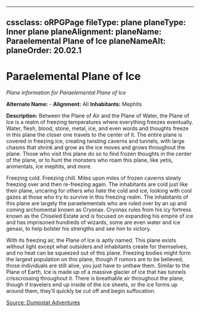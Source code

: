 
---
cssclass: oRPGPage
fileType: plane
planeType: Inner plane
planeAlignment: 
planeName: Paraelemental Plane of Ice
planeNameAlt: 
planeOrder: 20.02.1
---
# Paraelemental Plane of Ice
*Plane information for Paraelemental Plane of Ice*

**Alternate Name:**  - 
**Alignment:** All
**Inhabitants:** Mephits

**Description:** Between the Plane of Air and the Plane of Water, the Plane of Ice is a realm of freezing temperatures where everything freezes eventually. Water, flesh, blood, stone, metal, ice, and even words and thoughts freeze in this plane the closer one travels to the center of it. The entire plane is covered in freezing ice, creating twisting caverns and tunnels, with large chasms that shrink and grow as the ice moves and grows throughout the plane. Those who visit this plane do so to find frozen thoughts in the center of the plane, or to hunt the monsters who roam this plane, like yetis, animentals, ice mephits, and more.

Freezing cold. Freezing chill. Miles upon miles of frozen caverns slowly freezing over and then re-freezing again. The inhabitants are cold just like their plane, uncaring for others who hate the cold and ice, looking with cool gazes at those who try to survive in this freezing realm. The inhabitants of this plane are largely the paraelementals who are ruled over by an up and coming archomental known as Cryonax. Cryonax rules from his icy fortress known as the Chiseled Estate and is focused on expanding his empire of ice and has imprisoned hundreds of wizards, some are even water and ice genasi, to help bolster his strengths and see him to victory.

With its freezing air, the Plane of Ice is aptly named. This plane exists without light except what outsiders and inhabitants create for themselves, and no heat can be squeezed out of this plane. Freezing bodies might form the largest population on this plane, though if rumors are to be believed, those individuals are still alive, you just have to unthaw them. Similar to the Plane of Earth, Ice is made up of a massive glacier of ice that has tunnels crisscrossing throughout it. There is breathable air throughout the plane, though if travelers end up inside of the ice sheets, or the ice forms up around them, they’ll quickly be cut off and begin suffocation.

[Source: Dumpstat Adventures](https://dumpstatadventures.com/the-gm-is-always-right/the-planes-para-elemental-planes)
